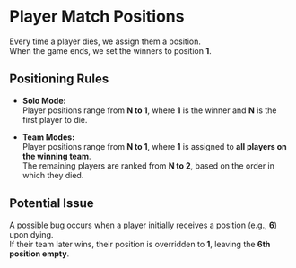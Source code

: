 # Player Match Positions

Every time a player dies, we assign them a position.  
When the game ends, we set the winners to position **1**.

## Positioning Rules

- **Solo Mode:**  
  Player positions range from **N to 1**, where **1** is the winner and **N** is the first player to die.  

- **Team Modes:**  
  Player positions range from **N to 1**, where **1** is assigned to **all players on the winning team**.  
  The remaining players are ranked from **N to 2**, based on the order in which they died.

## Potential Issue

A possible bug occurs when a player initially receives a position (e.g., **6**) upon dying.  
If their team later wins, their position is overridden to **1**, leaving the **6th position empty**.

